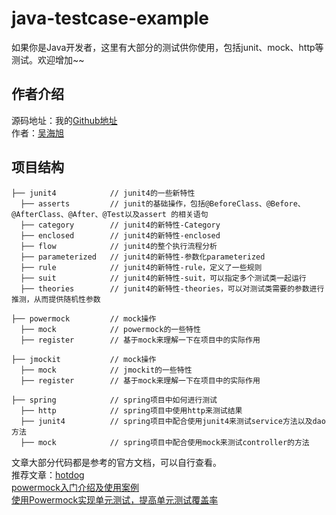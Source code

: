 # java-testcase-example
如果你是Java开发者，这里有大部分的测试供你使用，包括junit、mock、http等测试。欢迎增加~~

## 作者介绍
源码地址：我的[Github地址](https://github.com/benjaminwhx)  
作者：[吴海旭](http://benjaminwhx.com)

## 项目结构
```
├── junit4            // junit4的一些新特性
  ├── asserts         // junit的基础操作，包括@BeforeClass、@Before、@AfterClass、@After、@Test以及assert 的相关语句
  ├── category        // junit4的新特性-Category
  ├── enclosed        // junit4的新特性-enclosed
  ├── flow            // junit4的整个执行流程分析
  ├── parameterized   // junit4的新特性-参数化parameterized
  ├── rule            // junit4的新特性-rule，定义了一些规则
  ├── suit            // junit4的新特性-suit，可以指定多个测试类一起运行
  ├── theories        // junit4的新特性-theories，可以对测试类需要的参数进行推测，从而提供随机性参数
  
├── powermock         // mock操作
  ├── mock            // powermock的一些特性
  ├── register        // 基于mock来理解一下在项目中的实际作用
  
├── jmockit           // mock操作
  ├── mock            // jmockit的一些特性
  ├── register        // 基于mock来理解一下在项目中的实际作用
  
├── spring            // spring项目中如何进行测试
  ├── http            // spring项目中使用http来测试结果
  ├── junit4          // spring项目中配合使用junit4来测试service方法以及dao方法
  ├── mock            // spring项目中配合使用mock来测试controller的方法
```

文章大部分代码都是参考的官方文档，可以自行查看。  
推荐文章：[hotdog](http://hotdog.iteye.com/category/143340)  
[powermock入门介绍及使用案例](http://blog.csdn.net/rainbow702/article/details/51783285)  
[使用Powermock实现单元测试，提高单元测试覆盖率](http://blog.csdn.net/highth/article/details/42497269)
